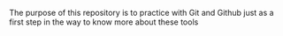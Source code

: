 The purpose of this repository is to practice with Git and Github just as a first step in the way to know more about these tools
